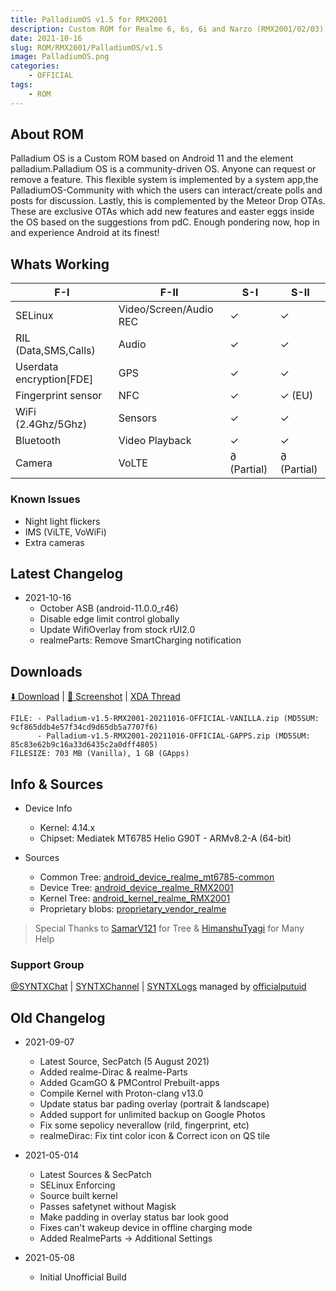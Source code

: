 ```yaml
---
title: PalladiumOS v1.5 for RMX2001
description: Custom ROM for Realme 6, 6s, 6i and Narzo (RMX2001/02/03)
date: 2021-10-16
slug: ROM/RMX2001/PalladiumOS/v1.5
image: PalladiumOS.png
categories:
    - OFFICIAL
tags:
    - ROM
---
```


## About ROM
Palladium OS is a Custom ROM based on Android 11 and the element palladium.Palladium OS is a community-driven OS. Anyone can request or remove a feature. This flexible system is implemented by a system app,the PalladiumOS-Community with which the users can interact/create polls and posts for discussion. Lastly, this is complemented by the Meteor Drop OTAs. These are exclusive OTAs which add new features and easter eggs inside the OS based on the suggestions from pdC. Enough pondering now, hop in and experience Android at its finest!

## Whats Working
F-I | F-II | S-I | S-II
---------|---------|---------|---------
SELinux | Video/Screen/Audio REC | ✓ | ✓
RIL (Data,SMS,Calls) | Audio | ✓ | ✓
Userdata encryption[FDE] | GPS | ✓ | ✓
Fingerprint sensor | NFC | ✓ | ✓ (EU)
WiFi (2.4Ghz/5Ghz) | Sensors | ✓ | ✓
Bluetooth | Video Playback | ✓ | ✓
Camera | VoLTE | ∂ (Partial) | ∂ (Partial)

### Known Issues
* Night light flickers
* IMS (ViLTE, VoWiFi)
* Extra cameras

## Latest Changelog
* 2021-10-16
  * October ASB (android-11.0.0_r46)
  * Disable edge limit control globally
  * Update WifiOverlay from stock rUI2.0
  * realmeParts: Remove SmartCharging notification

## Downloads
[⬇️ Download](https://www.pling.com/p/1513489/) | [🌆 Screenshot](https://t.me/SYNTXchannel/210) | [XDA Thread](https://forum.xda-developers.com/t/rom-11-official-palladiumos-v1-5-16-10-2021.4273873/)

```
FILE: - Palladium-v1.5-RMX2001-20211016-OFFICIAL-VANILLA.zip (MD5SUM: 9cf865ddb4e57f34cd9d65db5a7707f6)
      - Palladium-v1.5-RMX2001-20211016-OFFICIAL-GAPPS.zip (MD5SUM: 85c83e62b9c16a33d6435c2a0dff4805)
FILESIZE: 703 MB (Vanilla), 1 GB (GApps)
```

## Info & Sources
* Device Info
  * Kernel: 4.14.x
  * Chipset: Mediatek MT6785 Helio G90T - ARMv8.2-A (64-bit)

* Sources
  * Common Tree: [android_device_realme_mt6785-common](https://github.com/officialputuid/android_device_realme_mt6785-common)
  * Device Tree: [android_device_realme_RMX2001](https://github.com/officialputuid/android_device_realme_RMX2001)
  * Kernel Tree: [android_kernel_realme_RMX2001](https://github.com/officialputuid/android_kernel_realme_RMX2001)
  * Proprietary blobs: [proprietary_vendor_realme](https://github.com/officialputuid/proprietary_vendor_realme)
>  Special Thanks to [SamarV121](https://github.com/SamarV-121) for Tree & [HimanshuTyagi](https://github.com/ManshuTyagi) for Many Help

### Support Group
[@SYNTXChat](https://t.me/SYNTXchat) | [SYNTXChannel](https://t.me/SYNTXchannel) | [SYNTXLogs](https://t.me/SYNTXlogs) managed by [officialputuid](https://t.me/officialputuid)

## Old Changelog
* 2021-09-07
  * Latest Source, SecPatch (5 August 2021)
  * Added realme-Dirac & realme-Parts
  * Added GcamGO & PMControl Prebuilt-apps
  * Compile Kernel with Proton-clang v13.0
  * Update status bar pading overlay (portrait & landscape)
  * Added support for unlimited backup on Google Photos
  * Fix some sepolicy neverallow (rild, fingerprint, etc)
  * realmeDirac: Fix tint color icon & Correct icon on QS tile

* 2021-05-014
  * Latest Sources & SecPatch
  * SELinux Enforcing
  * Source built kernel
  * Passes safetynet without Magisk
  * Make padding in overlay status bar look good
  * Fixes can't wakeup device in offline charging mode
  * Added RealmeParts → Additional Settings

* 2021-05-08
  * Initial Unofficial Build
